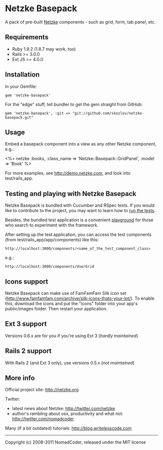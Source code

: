 # Netzke Basepack

A pack of pre-built [Netzke](http://netzke.org) components - such as grid, form, tab panel, etc.

## Requirements

* Ruby 1.9.2 (1.8.7 may work, too)
* Rails >= 3.0.0
* Ext JS >= 4.0.0

## Installation

In your Gemfile:

    gem 'netzke-basepack'

For the "edge" stuff, tell bundler to get the gem straight from GitHub:

    gem 'netzke-basepack', :git => "git://github.com/skozlov/netzke-basepack.git"

## Usage

Embed a basepack component into a view as any other Netzke component, e.g.:

  <%= netzke :books, :class_name => 'Netzke::Basepack::GridPanel', :model => 'Book' %>

For more examples, see http://demo.netzke.com, and look into test/rails_app.

## Testing and playing with Netzke Basepack

Netzke Basepack is bundled with Cucumber and RSpec tests. If you would like to contribute to the project, you may want to learn how to [run the tests](https://github.com/skozlov/netzke-core/wiki/Automated-testing).

Besides, the bundled test application is a convenient [playground](https://github.com/skozlov/netzke-core/wiki/Playground) for those who search to experiment with the framework.

After setting up the test application, you can access the test components (from test/rails_app/app/components) like this:

    http://localhost:3000/components/<name_of_the_test_component_class>

e.g.:

    http://localhost:3000/components/UserGrid

## Icons support
Netzke Basepack can make use of FamFamFam Silk icon set (http://www.famfamfam.com/archive/silk-icons-thats-your-lot/). To enable this, download the icons and put the "icons" folder into your app's public/images folder. Then restart your application.

## Ext 3 support
Versions 0.6.x are for you if you're using Ext 3 (*hardly maintained*)

## Rails 2 support
With Rails 2 (and Ext 3 only), use versions 0.5.x (*not maintained*)

## More info
Official project site: http://netzke.org

Twitter:

* latest news about Netzke: http://twitter.com/netzke
* author's rambling about osx, productivity and what not:  http://twitter.com/nomadcoder

Many (if a bit outdated) tutorials: http://blog.writelesscode.com

---
Copyright (c) 2008-2011 NomadCoder, released under the MIT license
